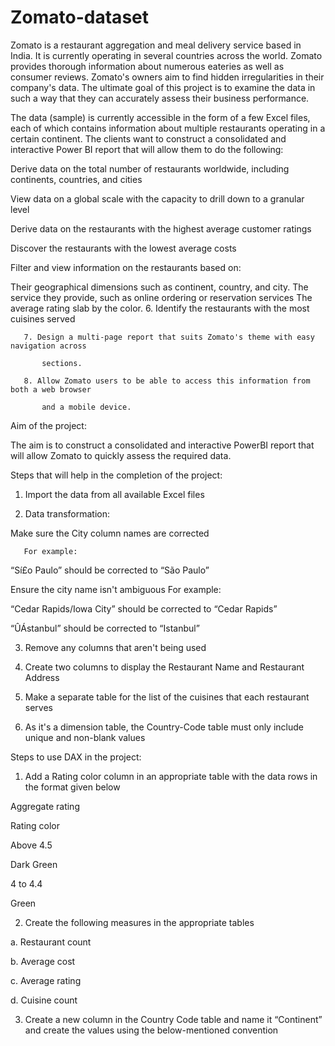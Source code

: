 # Zomato-dataset
Zomato is a restaurant aggregation and meal delivery service based in India. It is currently operating in several countries across the world. Zomato provides thorough information about numerous eateries as well as consumer reviews. Zomato's owners aim to find hidden irregularities in their company's data. The ultimate goal of this project is to examine the data in such a way that they can accurately assess their business performance.

The data (sample) is currently accessible in the form of a few Excel files, each of which contains information about multiple restaurants operating in a certain continent. The clients want to construct a consolidated and interactive Power BI report that will allow them to do the following:

Derive data on the total number of restaurants worldwide, including continents, countries, and cities

View data on a global scale with the capacity to drill down to a granular level

Derive data on the restaurants with the highest average customer ratings

Discover the restaurants with the lowest average costs

Filter and view information on the restaurants based on:

Their geographical dimensions such as continent, country, and city.
The service they provide, such as online ordering or reservation services
The average rating slab by the color.
       6. Identify the restaurants with the most cuisines served

       7. Design a multi-page report that suits Zomato's theme with easy navigation across  

           sections.

       8. Allow Zomato users to be able to access this information from both a web browser 

           and a mobile device.

 

Aim of the project:

The aim is to construct a consolidated and interactive PowerBI report that will allow Zomato to quickly assess the required data.

 

Steps that will help in the completion of the project:

1. Import the data from all available Excel files

2. Data transformation: 

Make sure the City column names are corrected 

       For example: 

“Sí£o Paulo” should be corrected to “São Paulo”

Ensure the city name isn't ambiguous
For example: 

“Cedar Rapids/Iowa City” should be corrected to “Cedar Rapids”

“ÛÁstanbul” should be corrected to “Istanbul”

 

3. Remove any columns that aren't being used 

4. Create two columns to display the Restaurant Name and Restaurant Address

5. Make a separate table for the list of the cuisines that each restaurant serves

6. As it's a dimension table, the Country-Code table must only include unique and non-blank values

 

Steps to use DAX in the project:


 

1) Add a Rating color column in an appropriate table with the data rows in the format given below

                                                      

Aggregate rating                         

Rating color

Above 4.5  

Dark Green

 

4 to 4.4  

Green

 

 

2) Create the following measures in the appropriate tables 

a. Restaurant count

b. Average cost

c. Average rating 

d. Cuisine count

3) Create a new column in the Country Code table and name it “Continent” and create the values using the below-mentioned convention
